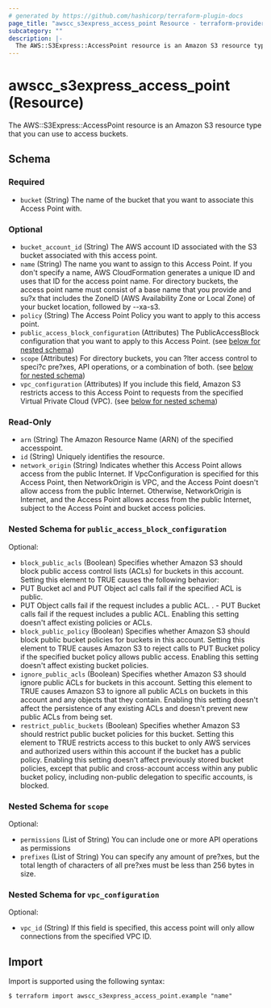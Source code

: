 ```yaml
---
# generated by https://github.com/hashicorp/terraform-plugin-docs
page_title: "awscc_s3express_access_point Resource - terraform-provider-awscc"
subcategory: ""
description: |-
  The AWS::S3Express::AccessPoint resource is an Amazon S3 resource type that you can use to access buckets.
---
```


# awscc_s3express_access_point (Resource)

The AWS::S3Express::AccessPoint resource is an Amazon S3 resource type that you can use to access buckets.



<!-- schema generated by tfplugindocs -->
## Schema

### Required

- `bucket` (String) The name of the bucket that you want to associate this Access Point with.

### Optional

- `bucket_account_id` (String) The AWS account ID associated with the S3 bucket associated with this access point.
- `name` (String) The name you want to assign to this Access Point. If you don't specify a name, AWS CloudFormation generates a unique ID and uses that ID for the access point name. For directory buckets, the access point name must consist of a base name that you provide and su?x that includes the ZoneID (AWS Availability Zone or Local Zone) of your bucket location, followed by --xa-s3.
- `policy` (String) The Access Point Policy you want to apply to this access point.
- `public_access_block_configuration` (Attributes) The PublicAccessBlock configuration that you want to apply to this Access Point. (see [below for nested schema](#nestedatt--public_access_block_configuration))
- `scope` (Attributes) For directory buckets, you can ?lter access control to speci?c pre?xes, API operations, or a combination of both. (see [below for nested schema](#nestedatt--scope))
- `vpc_configuration` (Attributes) If you include this field, Amazon S3 restricts access to this Access Point to requests from the specified Virtual Private Cloud (VPC). (see [below for nested schema](#nestedatt--vpc_configuration))

### Read-Only

- `arn` (String) The Amazon Resource Name (ARN) of the specified accesspoint.
- `id` (String) Uniquely identifies the resource.
- `network_origin` (String) Indicates whether this Access Point allows access from the public Internet. If VpcConfiguration is specified for this Access Point, then NetworkOrigin is VPC, and the Access Point doesn't allow access from the public Internet. Otherwise, NetworkOrigin is Internet, and the Access Point allows access from the public Internet, subject to the Access Point and bucket access policies.

<a id="nestedatt--public_access_block_configuration"></a>
### Nested Schema for `public_access_block_configuration`

Optional:

- `block_public_acls` (Boolean) Specifies whether Amazon S3 should block public access control lists (ACLs) for buckets in this account. Setting this element to TRUE causes the following behavior:
- PUT Bucket acl and PUT Object acl calls fail if the specified ACL is public.
 - PUT Object calls fail if the request includes a public ACL.
. - PUT Bucket calls fail if the request includes a public ACL.
Enabling this setting doesn't affect existing policies or ACLs.
- `block_public_policy` (Boolean) Specifies whether Amazon S3 should block public bucket policies for buckets in this account. Setting this element to TRUE causes Amazon S3 to reject calls to PUT Bucket policy if the specified bucket policy allows public access. Enabling this setting doesn't affect existing bucket policies.
- `ignore_public_acls` (Boolean) Specifies whether Amazon S3 should ignore public ACLs for buckets in this account. Setting this element to TRUE causes Amazon S3 to ignore all public ACLs on buckets in this account and any objects that they contain. Enabling this setting doesn't affect the persistence of any existing ACLs and doesn't prevent new public ACLs from being set.
- `restrict_public_buckets` (Boolean) Specifies whether Amazon S3 should restrict public bucket policies for this bucket. Setting this element to TRUE restricts access to this bucket to only AWS services and authorized users within this account if the bucket has a public policy.
Enabling this setting doesn't affect previously stored bucket policies, except that public and cross-account access within any public bucket policy, including non-public delegation to specific accounts, is blocked.


<a id="nestedatt--scope"></a>
### Nested Schema for `scope`

Optional:

- `permissions` (List of String) You can include one or more API operations as permissions
- `prefixes` (List of String) You can specify any amount of pre?xes, but the total length of characters of all pre?xes must be less than 256 bytes in size.


<a id="nestedatt--vpc_configuration"></a>
### Nested Schema for `vpc_configuration`

Optional:

- `vpc_id` (String) If this field is specified, this access point will only allow connections from the specified VPC ID.

## Import

Import is supported using the following syntax:

```shell
$ terraform import awscc_s3express_access_point.example "name"
```
